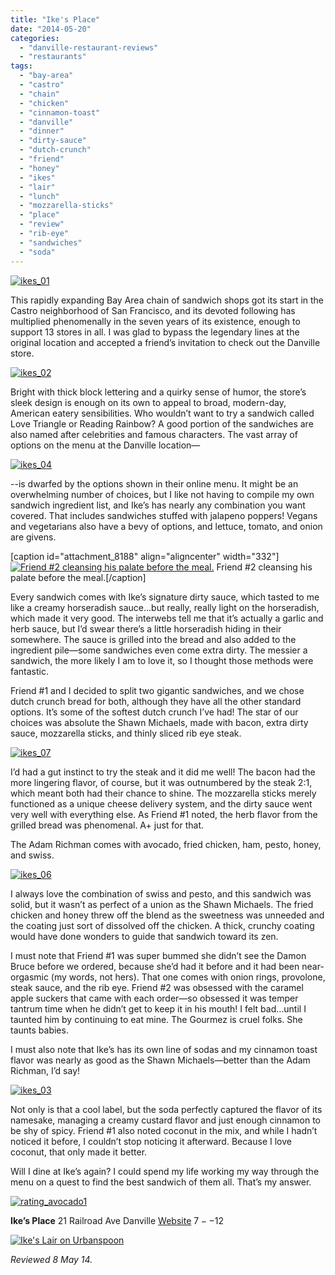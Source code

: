 ```yaml
---
title: "Ike's Place"
date: "2014-05-20"
categories: 
  - "danville-restaurant-reviews"
  - "restaurants"
tags: 
  - "bay-area"
  - "castro"
  - "chain"
  - "chicken"
  - "cinnamon-toast"
  - "danville"
  - "dinner"
  - "dirty-sauce"
  - "dutch-crunch"
  - "friend"
  - "honey"
  - "ikes"
  - "lair"
  - "lunch"
  - "mozzarella-sticks"
  - "place"
  - "review"
  - "rib-eye"
  - "sandwiches"
  - "soda"
---
```


[![ikes_01](http://s3.amazonaws.com/thegourmez-wpmedia/2014/05/ikes_01-500x430.jpg)](http://www.thegourmez.com/2014/05/ikes-place/ikes_01/)

This rapidly expanding Bay Area chain of sandwich shops got its start in the Castro neighborhood of San Francisco, and its devoted following has multiplied phenomenally in the seven years of its existence, enough to  support 13 stores in all. I was glad to bypass the legendary lines at the original location and accepted a friend’s invitation to check out the Danville store.

[![ikes_02](http://s3.amazonaws.com/thegourmez-wpmedia/2014/05/ikes_02-500x332.jpg)](http://www.thegourmez.com/2014/05/ikes-place/ikes_02/)

Bright with thick block lettering and a quirky sense of humor, the store’s sleek design is enough on its own to appeal to broad, modern-day, American eatery sensibilities. Who wouldn’t want to try a sandwich called Love Triangle or Reading Rainbow? A good portion of the sandwiches are also named after celebrities and famous characters. The vast array of options on the menu at the Danville location—

[![ikes_04](http://s3.amazonaws.com/thegourmez-wpmedia/2014/05/ikes_04-500x332.jpg)](http://www.thegourmez.com/2014/05/ikes-place/ikes_04/)

\--is dwarfed by the options shown in their online menu. It might be an overwhelming number of choices, but I like not having to compile my own sandwich ingredient list, and Ike’s has nearly any combination you want covered. That includes sandwiches stuffed with jalapeno poppers! Vegans and vegetarians also have a bevy of options, and lettuce, tomato, and onion are givens.

\[caption id="attachment\_8188" align="aligncenter" width="332"\][![Friend #2 cleansing his palate before the meal.](http://s3.amazonaws.com/thegourmez-wpmedia/2014/05/ikes_05-332x500.jpg)](http://www.thegourmez.com/2014/05/ikes-place/ikes_05/) Friend #2 cleansing his palate before the meal.\[/caption\]

Every sandwich comes with Ike’s signature dirty sauce, which tasted to me like a creamy horseradish sauce…but really, really light on the horseradish, which made it very good. The interwebs tell me that it’s actually a garlic and herb sauce, but I’d swear there’s a little horseradish hiding in their somewhere. The sauce is grilled into the bread and also added to the ingredient pile—some sandwiches even come extra dirty. The messier a sandwich, the more likely I am to love it, so I thought those methods were fantastic.

Friend #1 and I decided to split two gigantic sandwiches, and we chose dutch crunch bread for both, although they have all the other standard options. It’s some of the softest dutch crunch I’ve had! The star of our choices was absolute the Shawn Michaels, made with bacon, extra dirty sauce, mozzarella sticks, and thinly sliced rib eye steak.

[![ikes_07](http://s3.amazonaws.com/thegourmez-wpmedia/2014/05/ikes_07-500x332.jpg)](http://www.thegourmez.com/2014/05/ikes-place/ikes_07/)

I’d had a gut instinct to try the steak and it did me well! The bacon had the more lingering flavor, of course, but it was outnumbered by the steak 2:1, which meant both had their chance to shine. The mozzarella sticks merely functioned as a unique cheese delivery system, and the dirty sauce went very well with everything else. As Friend #1 noted, the herb flavor from the grilled bread was phenomenal. A+ just for that.

The Adam Richman comes with avocado, fried chicken, ham, pesto, honey, and swiss.

[![ikes_06](http://s3.amazonaws.com/thegourmez-wpmedia/2014/05/ikes_06-500x284.jpg)](http://www.thegourmez.com/2014/05/ikes-place/ikes_06/)

I always love the combination of swiss and pesto, and this sandwich was solid, but it wasn’t as perfect of a union as the Shawn Michaels. The fried chicken and honey threw off the blend as the sweetness was unneeded and the coating just sort of dissolved off the chicken. A thick, crunchy coating would have done wonders to guide that sandwich toward its zen.

I must note that Friend #1 was super bummed she didn’t see the Damon Bruce before we ordered, because she’d had it before and it had been near-orgasmic (my words, not hers). That one comes with onion rings, provolone, steak sauce, and the rib eye. Friend #2 was obsessed with the caramel apple suckers that came with each order—so obsessed it was temper tantrum time when he didn’t get to keep it in his mouth! I felt bad…until I taunted him by continuing to eat mine. The Gourmez is cruel folks. She taunts babies.

I must also note that Ike’s has its own line of sodas and my cinnamon toast flavor was nearly as good as the Shawn Michaels—better than the Adam Richman, I’d say!

[![ikes_03](http://s3.amazonaws.com/thegourmez-wpmedia/2014/05/ikes_03-332x500.jpg)](http://www.thegourmez.com/2014/05/ikes-place/ikes_03/)

Not only is that a cool label, but the soda perfectly captured the flavor of its namesake, managing a creamy custard flavor and just enough cinnamon to be shy of spicy. Friend #1 also noted coconut in the mix, and while I hadn’t noticed it before, I couldn’t stop noticing it afterward. Because I love coconut, that only made it better.

Will I dine at Ike’s again? I could spend my life working my way through the menu on a quest to find the best sandwich of them all. That’s my answer.

[![rating_avocado1](http://s3.amazonaws.com/thegourmez-wpmedia/2009/02/rating_avocado1.gif)](http://www.thegourmez.com/2009/02/restaurant-review-nanas-durham/rating_avocado1/)

**Ike’s Place** 21 Railroad Ave Danville [Website](http://ilikeikesplace.com/) $7--$12

[![Ike's Lair on Urbanspoon](http://www.urbanspoon.com/b/link/1771619/minilink.gif)](http://www.urbanspoon.com/r/6/1771619/restaurant/Ikes-Lair-Danville)

_Reviewed 8 May 14._
